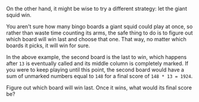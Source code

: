 On the other hand, it might be wise to try a different strategy: let the giant squid win.

You aren't sure how many bingo boards a giant squid could play at once, so rather than waste time counting its arms, the safe thing to do is to figure out which board will win last and choose that one. That way, no matter which boards it picks, it will win for sure.

In the above example, the second board is the last to win, which happens after `13` is eventually called and its middle column is completely marked. If you were to keep playing until this point, the second board would have a sum of unmarked numbers equal to `148` for a final score of `148 * 13 = 1924`.

Figure out which board will win last. Once it wins, what would its final score be?